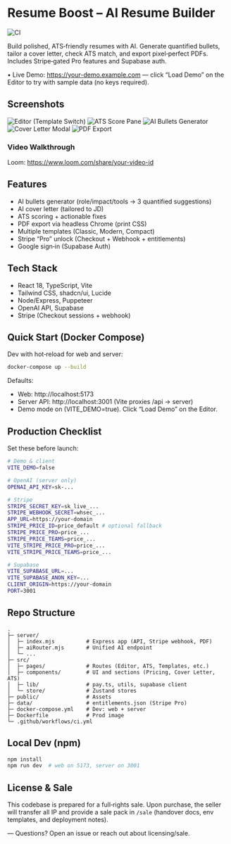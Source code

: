 # Resume Boost – AI Resume Builder

![CI](https://github.com/filipciric010/resume/actions/workflows/ci.yml/badge.svg)

Build polished, ATS‑friendly resumes with AI. Generate quantified bullets, tailor a cover letter, check ATS match, and export pixel‑perfect PDFs. Includes Stripe‑gated Pro features and Supabase auth.

• Live Demo: https://your-demo.example.com — click “Load Demo” on the Editor to try with sample data (no keys required).

## Screenshots

![Editor (Template Switch)](/og/editor.png)
![ATS Score Pane](/og/ats.png)
![AI Bullets Generator](/og/bullets.gif)
![Cover Letter Modal](/og/cover-letter.png)
![PDF Export](/og/export.png)

### Video Walkthrough
Loom: https://www.loom.com/share/your-video-id

## Features
- AI bullets generator (role/impact/tools → 3 quantified suggestions)
- AI cover letter (tailored to JD)
- ATS scoring + actionable fixes
- PDF export via headless Chrome (print CSS)
- Multiple templates (Classic, Modern, Compact)
- Stripe “Pro” unlock (Checkout + Webhook + entitlements)
- Google sign‑in (Supabase Auth)

## Tech Stack
- React 18, TypeScript, Vite
- Tailwind CSS, shadcn/ui, Lucide
- Node/Express, Puppeteer
- OpenAI API, Supabase
- Stripe (Checkout sessions + webhook)

## Quick Start (Docker Compose)

Dev with hot‑reload for web and server:

```bash
docker-compose up --build
```

Defaults:
- Web: http://localhost:5173
- Server API: http://localhost:3001 (Vite proxies /api → server)
- Demo mode on (VITE_DEMO=true). Click “Load Demo” on the Editor.

## Production Checklist
Set these before launch:

```bash
# Demo & client
VITE_DEMO=false

# OpenAI (server only)
OPENAI_API_KEY=sk-...

# Stripe
STRIPE_SECRET_KEY=sk_live_...
STRIPE_WEBHOOK_SECRET=whsec_...
APP_URL=https://your-domain
STRIPE_PRICE_ID=price_default # optional fallback
STRIPE_PRICE_PRO=price_...
STRIPE_PRICE_TEAMS=price_...
VITE_STRIPE_PRICE_PRO=price_...
VITE_STRIPE_PRICE_TEAMS=price_...

# Supabase
VITE_SUPABASE_URL=...
VITE_SUPABASE_ANON_KEY=...
CLIENT_ORIGIN=https://your-domain
PORT=3001
```

## Repo Structure

```text
.
├─ server/
│  ├─ index.mjs          # Express app (API, Stripe webhook, PDF)
│  ├─ aiRouter.mjs       # Unified AI endpoint
│  └─ ...
├─ src/
│  ├─ pages/             # Routes (Editor, ATS, Templates, etc.)
│  ├─ components/        # UI and sections (Pricing, Cover Letter, ATS)
│  ├─ lib/               # pay.ts, utils, supabase client
│  └─ store/             # Zustand stores
├─ public/               # Assets
├─ data/                 # entitlements.json (Stripe Pro)
├─ docker-compose.yml    # Dev: web + server
├─ Dockerfile            # Prod image
└─ .github/workflows/ci.yml
```

## Local Dev (npm)

```bash
npm install
npm run dev  # web on 5173, server on 3001
```

## License & Sale
This codebase is prepared for a full‑rights sale. Upon purchase, the seller will transfer all IP and provide a sale pack in `/sale` (handover docs, env templates, and deployment notes).

—
Questions? Open an issue or reach out about licensing/sale.
